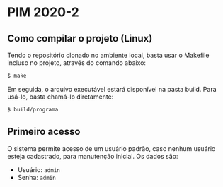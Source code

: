 # PIM 2020-2

## Como compilar o projeto (Linux)

Tendo o repositório clonado no ambiente local, basta usar o Makefile incluso no
projeto, através do comando abaixo:

```sh
$ make
```

Em seguida, o arquivo executável estará disponível na pasta build. Para usá-lo,
basta chamá-lo diretamente:

```sh
$ build/programa
```


## Primeiro acesso

O sistema permite acesso de um usuário padrão, caso nenhum usuário esteja
cadastrado, para manutenção inicial. Os dados são:

- Usuário: `admin`
- Senha: `admin`
